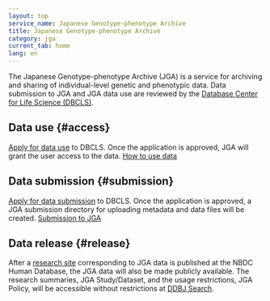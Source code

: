 ```yaml
---
layout: top
service_name: Japanese Genotype-phenotype Archive
title: Japanese Genotype-phenotype Archive
category: jga
current_tab: home
lang: en
---
```


The Japanese Genotype-phenotype Archive (JGA) is a service for archiving and sharing of individual-level genetic and phenotypic data. Data submission to JGA and JGA data use are reviewed by the [Database Center for Life Science (DBCLS)](https://humandbs.dbcls.jp/en/).

## Data use {#access}

[Apply for data use](https://humandbs.dbcls.jp/en/data-use) to DBCLS. Once the application is approved, JGA will grant the user access to the data. [How to use data](/jga/download-e.html)

## Data submission {#submission}

[Apply for data submission](https://humandbs.dbcls.jp/en/data-submission) to DBCLS. Once the application is approved, a JGA submission directory for uploading metadata and data files will be created. [Submission to JGA](/jga/submission-e.html)

## Data release {#release}

After a [research site](https://humandbs.dbcls.jp/en/data-use/all-researches) corresponding to JGA data is published at the NBDC Human Database, the JGA data will also be made publicly available. The research summaries, JGA Study/Dataset, and the usage restrictions, JGA Policy, will be accessible without restrictions at [DDBJ Search](https://ddbj.nig.ac.jp/search).

